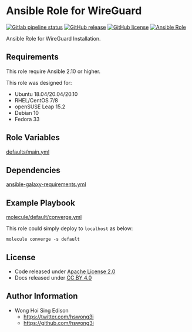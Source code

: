 # Ansible Role for WireGuard

[![Gitlab pipeline status](https://img.shields.io/gitlab/pipeline/alvistack/ansible-role-wireguard/master)](https://gitlab.com/alvistack/ansible-role-wireguard/-/pipelines)
[![GitHub release](https://img.shields.io/github/release/alvistack/ansible-role-wireguard.svg)](https://github.com/alvistack/ansible-role-wireguard/releases)
[![GitHub license](https://img.shields.io/github/license/alvistack/ansible-role-wireguard.svg)](https://github.com/alvistack/ansible-role-wireguard/blob/master/LICENSE)
[![Ansible Role](https://img.shields.io/badge/galaxy-alvistack.wireguard-blue.svg)](https://galaxy.ansible.com/alvistack/wireguard)

Ansible Role for WireGuard Installation.

## Requirements

This role require Ansible 2.10 or higher.

This role was designed for:

  - Ubuntu 18.04/20.04/20.10
  - RHEL/CentOS 7/8
  - openSUSE Leap 15.2
  - Debian 10
  - Fedora 33

## Role Variables

[defaults/main.yml](defaults/main.yml)

## Dependencies

[ansible-galaxy-requirements.yml](ansible-galaxy-requirements.yml)

## Example Playbook

[molecule/default/converge.yml](molecule/default/converge.yml)

This role could simply deploy to `localhost` as below:

    molecule converge -s default

## License

  - Code released under [Apache License 2.0](LICENSE)
  - Docs released under [CC BY 4.0](http://creativecommons.org/licenses/by/4.0/)

## Author Information

  - Wong Hoi Sing Edison
      - <https://twitter.com/hswong3i>
      - <https://github.com/hswong3i>
